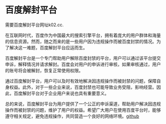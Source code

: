 # 百度解封平台

需要百度解封平台网址k02.cc.

在互联网时代，百度作为中国最大的搜索引擎平台，拥有着庞大的用户群体和海量的信息资源。然而，随之而来的是一些用户因为违规操作而被百度封禁的情况。为了解决这一难题，百度解封平台应运而生。

百度解封平台是一个专门帮助用户解除百度封禁的平台，用户可以通过该平台提交申诉，解释情况并请求解封。百度会对用户的申诉进行审核，如果审核通过，用户的账号将会被解封，恢复正常使用权限。

通过百度解封平台，用户可以及时有效地解决因违规操作而被封禁的问题，保障自身权益。此外，对于一些企业来说，百度封禁也可能导致业务受阻，影响经营。因此，百度解封平台对于企业用户来说也具有重要意义。

总的来说，百度解封平台为用户提供了一个公正的申诉渠道，帮助用户解决因违规操作而被封禁的问题，维护了用户的权益。希望广大用户在使用百度平台时，能够遵守相关规定，避免违规操作，共同营造一个良好的网络环境。[github](https://github.com)